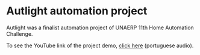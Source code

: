 # Autlight automation project
 Autlight was a finalist automation project of UNAERP 11th Home Automation Challenge.

To see the YouTube link of the project demo, [click here](https://www.youtube.com/watch?v=UzwxayQDMx8&t) (portuguese audio).
